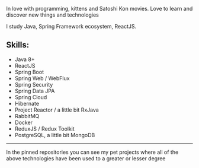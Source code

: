 In love with programming, kittens and Satoshi Kon movies. Love to learn and discover new things and technologies

I study Java, Spring Framework ecosystem, ReactJS.

## Skills:
- Java 8+
- ReactJS
- Spring Boot
- Spring Web / WebFlux
- Spring Security
- Spring Data JPA
- Spring Cloud
- Hibernate
- Project Reactor / a little bit RxJava
- RabbitMQ
- Docker
- ReduxJS / Redux Toolkit
- PostgreSQL, a little bit MongoDB

---

In the pinned repositories you can see my pet projects where all of the above technologies have been used to a greater or lesser degree
